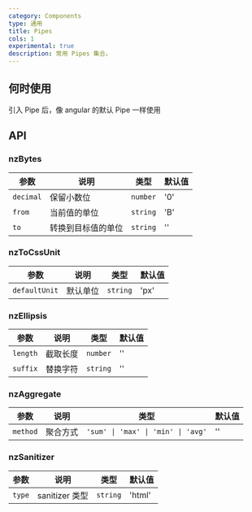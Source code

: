 ```yaml
---
category: Components
type: 通用
title: Pipes
cols: 1
experimental: true
description: 常用 Pipes 集合。
---
```


## 何时使用

引入 Pipe 后，像 angular 的默认 Pipe 一样使用

## API

### nzBytes

| 参数      | 说明               | 类型     | 默认值 |
| --------- | ------------------ | -------- | ------ |
| `decimal` | 保留小数位         | `number` | '0'    |
| `from`    | 当前值的单位       | `string` | 'B'    |
| `to`      | 转换到目标值的单位 | `string` | ''     |

### nzToCssUnit

| 参数          | 说明     | 类型     | 默认值 |
| ------------- | -------- | -------- | ------ |
| `defaultUnit` | 默认单位 | `string` | 'px'   |

### nzEllipsis

| 参数     | 说明     | 类型     | 默认值 |
| -------- | -------- | -------- | ------ |
| `length` | 截取长度 | `number` | ''     |
| `suffix` | 替换字符 | `string` | ''     |

### nzAggregate

| 参数     | 说明     | 类型                               | 默认值 |
| -------- | -------- | ---------------------------------- | ------ |
| `method` | 聚合方式 | `'sum' \| 'max' \| 'min' \| 'avg'` | ''     |

### nzSanitizer

| 参数   | 说明           | 类型     | 默认值 |
| ------ | -------------- | -------- | ------ |
| `type` | sanitizer 类型 | `string` | 'html' |
